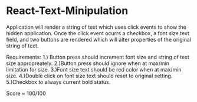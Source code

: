 # React-Text-Minipulation

Application will render a string of text which uses click events to show the hidden application.
Once the click event ocurrs a checkbox, a font size text field, and two buttons are rendered which will alter properties of the original string of text. 

Requirements:
1.) Button press should increment font size and string of text size appropreately. 
2.)Button press should ignore when at max/min limitation for size.
3.)Font size text should be red color when at max/min size.
4.)Double click on font size text should reset to original setting.
5.)Checkbox to always current bold status.

Score = 100/100
